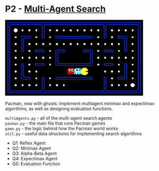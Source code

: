 # P2 - [Multi-Agent Search](http://inst.eecs.berkeley.edu/~cs188/pacman/multiagent.html)

![pacman_multi_agent](pacman_multi_agent.png)

Pacman, now with ghosts. Implement multiagent minimax and expectimax algorithms, as well as designing evaluation functions.

`multiAgents.py` - all of the multi-agent search agents     
`pacman.py`	- the main file that runs Pacman games    
`game.py` - the logic behind how the Pacman world works    
`util.py` - useful data structures for implementing search algorithms    


* Q1: Reflex Agent  
* Q2: Minimax Agent   
* Q3: Alpha-Beta Agent   
* Q4: Expectimax Agent  
* Q5: Evaluation Function  
